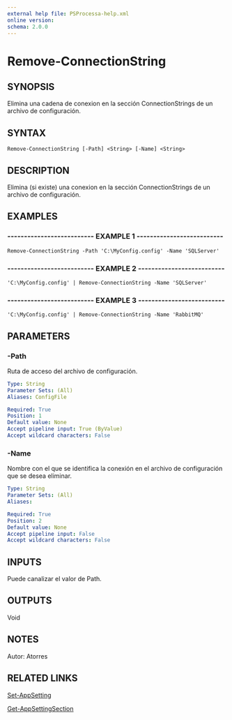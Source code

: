 ```yaml
---
external help file: PSProcessa-help.xml
online version: 
schema: 2.0.0
---
```


# Remove-ConnectionString

## SYNOPSIS
Elimina una cadena de conexion en la sección ConnectionStrings de un archivo de configuración.

## SYNTAX

```
Remove-ConnectionString [-Path] <String> [-Name] <String>
```

## DESCRIPTION
Elimina (si existe) una conexion en la sección ConnectionStrings de un archivo de configuración.

## EXAMPLES

### -------------------------- EXAMPLE 1 --------------------------
```
Remove-ConnectionString -Path 'C:\MyConfig.config' -Name 'SQLServer'
```

### -------------------------- EXAMPLE 2 --------------------------
```
'C:\MyConfig.config' | Remove-ConnectionString -Name 'SQLServer'
```

### -------------------------- EXAMPLE 3 --------------------------
```
'C:\MyConfig.config' | Remove-ConnectionString -Name 'RabbitMQ'
```

## PARAMETERS

### -Path
Ruta de acceso del archivo de configuración.

```yaml
Type: String
Parameter Sets: (All)
Aliases: ConfigFile

Required: True
Position: 1
Default value: None
Accept pipeline input: True (ByValue)
Accept wildcard characters: False
```

### -Name
Nombre con el que se identifica la conexión en el archivo de configuración que se desea eliminar.

```yaml
Type: String
Parameter Sets: (All)
Aliases: 

Required: True
Position: 2
Default value: None
Accept pipeline input: False
Accept wildcard characters: False
```

## INPUTS

Puede canalizar el valor de Path.

## OUTPUTS

Void

## NOTES
Autor: Atorres

## RELATED LINKS

[Set-AppSetting](Set-AppSetting.md)

[Get-AppSettingSection](Get-AppSettingSection.md)

